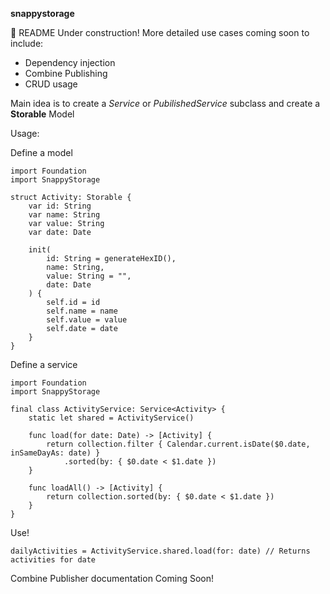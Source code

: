 **snappystorage**

🔨 README Under construction!
More detailed use cases coming soon to include:
- Dependency injection
- Combine Publishing
- CRUD usage

Main idea is to create a *Service* or *PubilishedService* subclass and create a **Storable** Model

Usage:

Define a model

```
import Foundation
import SnappyStorage

struct Activity: Storable {
    var id: String
    var name: String
    var value: String
    var date: Date
    
    init(
        id: String = generateHexID(),
        name: String,
        value: String = "",
        date: Date
    ) {
        self.id = id
        self.name = name
        self.value = value
        self.date = date
    }
}
```

Define a service

```
import Foundation
import SnappyStorage

final class ActivityService: Service<Activity> {
    static let shared = ActivityService()
    
    func load(for date: Date) -> [Activity] {
        return collection.filter { Calendar.current.isDate($0.date, inSameDayAs: date) }
            .sorted(by: { $0.date < $1.date })
    }
    
    func loadAll() -> [Activity] {
        return collection.sorted(by: { $0.date < $1.date })
    }
}
```

Use!

```
dailyActivities = ActivityService.shared.load(for: date) // Returns activities for date
```

Combine Publisher documentation
Coming Soon!
